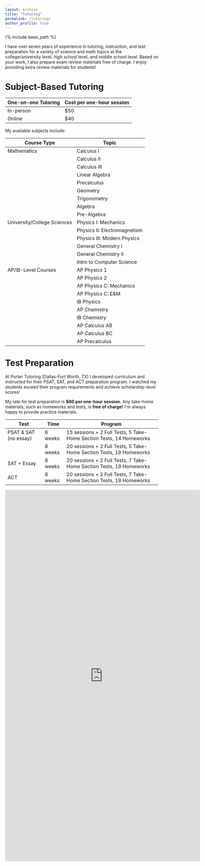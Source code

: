 ```yaml
---
layout: archive
title: "Tutoring"
permalink: /tutoring/
author_profile: true
---
```


{% include base_path %}

I have over seven years of experience in tutoring, instruction, and test preparation for a variety of science and math topics at the college/university level, high school level, and middle school level. Based on your work, I also prepare exam review materials free of charge. I enjoy providing extra review materials for students!

# Subject-Based Tutoring

| One-on-one Tutoring         | Cost per one-hour session   |   
| --------------------------- | --------------------------- |
| In-person                   | $50                         |
| Online                      | $40                         |

My available subjects include:

| Course Type                 | Topic                           |    
| --------------------------- | ------------------------------- |
| Mathematics                 | Calculus I                      |
|                             | Calculus II                     |
|                             | Calculus III                    |
|                             | Linear Algebra                  |
|                             | Precalculus                     |
|                             | Geometry                        |
|                             | Trigonometry                    |
|                             | Algebra                         |
|                             | Pre-Algebra                     |
| University/College Sciences | Physics I: Mechanics            |
|                             | Physics II: Electromagnetism    |
|                             | Physics III: Modern Physics     |
|                             | General Chemistry I             |
|                             | General Chemistry II            |
|                             | Intro to Computer Science       |
| AP/IB-Level Courses         | AP Physics 1                    |
|                             | AP Physics 2                    |
|                             | AP Physics C: Mechanics         |
|                             | AP Physics C: E&M               |
|                             | IB Physics                      |
|                             | AP Chemistry                    |
|                             | IB Chemistry                    |
|                             | AP Calculus AB                  |
|                             | AP Calculus BC                  |
|                             | AP Precalculus                  |

# Test Preparation

At Porter Tutoring (Dallas-Fort Worth, TX) I developed curriculum and instructed for their PSAT, SAT, and ACT preparation program. I watched my students exceed their program requirements and achieve scholarship-level scores!

My rate for test preparation is **$60 per one-hour session.** 
Any take-home materials, such as homeworks and tests, is **free of charge!** I'm always happy to provide practice materials.


| Test                        | Time      |  Program                                                            |   
| --------------------------- | --------- | ------------------------------------------------------------------- |
| PSAT & SAT (no essay)       | 6 weeks   | 15 sessions + 2 Full Tests, 5 Take-Home Section Tests, 14 Homeworks | 
|                             | 8 weeks   | 20 sessions + 2 Full Tests, 5 Take-Home Section Tests, 19 Homeworks |
| SAT + Essay                 | 8 weeks   | 20 sessions + 2 Full Tests, 7 Take-Home Section Tests, 19 Homeworks |  
| ACT                         | 8 weeks   | 20 sessions + 2 Full Tests, 7 Take-Home Section Tests, 19 Homeworks | 

<iframe src="https://docs.google.com/forms/d/e/1FAIpQLScIupL2bAvnRrdrdcfn-UIbptEAiugov0o_3hZCkhURjvZUbQ/viewform?embedded=true" width="640" height="1217" frameborder="0" marginheight="0" marginwidth="0">Loading…</iframe>
